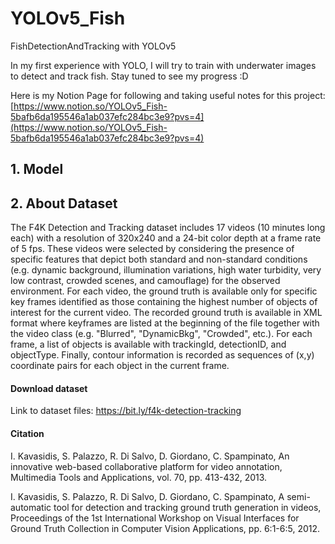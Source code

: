 # YOLOv5_Fish
FishDetectionAndTracking with YOLOv5

In my first experience with YOLO, I will try to train with underwater images to detect and track fish. Stay tuned to see my progress :D 

Here is my Notion Page for following and taking useful notes for this project: [https://www.notion.so/YOLOv5_Fish-5bafb6da195546a1ab037efc284bc3e9?pvs=4](https://www.notion.so/YOLOv5_Fish-5bafb6da195546a1ab037efc284bc3e9?pvs=4)
## 1. Model

## 2. About Dataset

The F4K Detection and Tracking dataset includes 17 videos (10 minutes long each) with a resolution of 320x240 and a 24-bit color depth at a frame rate of 5 fps. These videos were selected by considering the presence of specific features that depict both standard and non-standard conditions (e.g. dynamic background, illumination variations, high water turbidity, very low contrast, crowded scenes, and camouflage) for the observed environment. For each video, the ground truth is available only for specific key frames identified as those containing the highest number of objects of interest for the current video. The recorded ground truth is available in XML format where keyframes are listed at the beginning of the file together with the video class (e.g. "Blurred", "DynamicBkg", "Crowded", etc.). For each frame, a list of objects is available with trackingId, detectionID, and objectType. Finally, contour information is recorded as sequences of (x,y) coordinate pairs for each object in the current frame.

#### Download dataset
Link to dataset files: https://bit.ly/f4k-detection-tracking

#### Citation

I. Kavasidis, S. Palazzo, R. Di Salvo, D. Giordano, C. Spampinato, An innovative web-based collaborative platform for video annotation, Multimedia Tools and Applications, vol. 70, pp. 413-432, 2013.

I. Kavasidis, S. Palazzo, R. Di Salvo, D. Giordano, C. Spampinato, A semi-automatic tool for detection and tracking ground truth generation in videos, Proceedings of the 1st International Workshop on Visual Interfaces for Ground Truth Collection in Computer Vision Applications, pp. 6:1-6:5, 2012.


